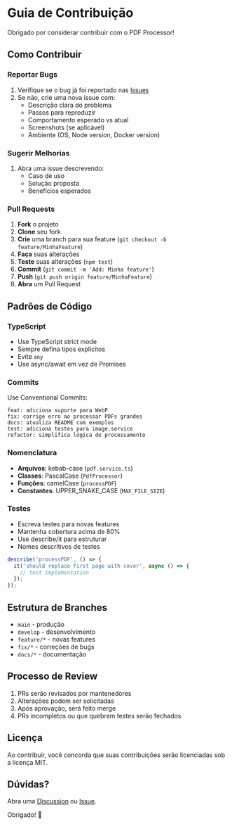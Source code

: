 # Guia de Contribuição

Obrigado por considerar contribuir com o PDF Processor!

## Como Contribuir

### Reportar Bugs

1. Verifique se o bug já foi reportado nas [Issues](../../issues)
2. Se não, crie uma nova issue com:
   - Descrição clara do problema
   - Passos para reproduzir
   - Comportamento esperado vs atual
   - Screenshots (se aplicável)
   - Ambiente (OS, Node version, Docker version)

### Sugerir Melhorias

1. Abra uma issue descrevendo:
   - Caso de uso
   - Solução proposta
   - Benefícios esperados

### Pull Requests

1. **Fork** o projeto
2. **Clone** seu fork
3. **Crie** uma branch para sua feature (`git checkout -b feature/MinhaFeature`)
4. **Faça** suas alterações
5. **Teste** suas alterações (`npm test`)
6. **Commit** (`git commit -m 'Add: Minha feature'`)
7. **Push** (`git push origin feature/MinhaFeature`)
8. **Abra** um Pull Request

## Padrões de Código

### TypeScript

- Use TypeScript strict mode
- Sempre defina tipos explícitos
- Evite `any`
- Use async/await em vez de Promises

### Commits

Use Conventional Commits:

```
feat: adiciona suporte para WebP
fix: corrige erro ao processar PDFs grandes
docs: atualiza README com exemplos
test: adiciona testes para image.service
refactor: simplifica lógica de processamento
```

### Nomenclatura

- **Arquivos**: kebab-case (`pdf.service.ts`)
- **Classes**: PascalCase (`PdfProcessor`)
- **Funções**: camelCase (`processPDF`)
- **Constantes**: UPPER_SNAKE_CASE (`MAX_FILE_SIZE`)

### Testes

- Escreva testes para novas features
- Mantenha cobertura acima de 80%
- Use describe/it para estruturar
- Nomes descritivos de testes

```typescript
describe('processPDF', () => {
  it('should replace first page with cover', async () => {
    // test implementation
  });
});
```

## Estrutura de Branches

- `main` - produção
- `develop` - desenvolvimento
- `feature/*` - novas features
- `fix/*` - correções de bugs
- `docs/*` - documentação

## Processo de Review

1. PRs serão revisados por mantenedores
2. Alterações podem ser solicitadas
3. Após aprovação, será feito merge
4. PRs incompletos ou que quebram testes serão fechados

## Licença

Ao contribuir, você concorda que suas contribuições serão licenciadas sob a licença MIT.

## Dúvidas?

Abra uma [Discussion](../../discussions) ou [Issue](../../issues).

Obrigado! 🎉
